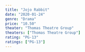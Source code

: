```yaml
---
title: "Jojo Rabbit"
date: "2020-01-24"
genre: "Drama"
price: "10.50"
theater: "Thomas Theatre Group"
theaters: ["Thomas Theatre Group"]
rating: "PG-13"
ratings: ["PG-13"]
---
```

